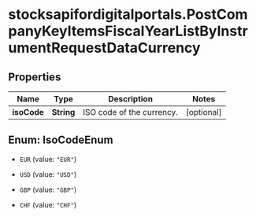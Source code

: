 # stocksapifordigitalportals.PostCompanyKeyItemsFiscalYearListByInstrumentRequestDataCurrency

## Properties

Name | Type | Description | Notes
------------ | ------------- | ------------- | -------------
**isoCode** | **String** | ISO code of the currency. | [optional] 



## Enum: IsoCodeEnum


* `EUR` (value: `"EUR"`)

* `USD` (value: `"USD"`)

* `GBP` (value: `"GBP"`)

* `CHF` (value: `"CHF"`)





